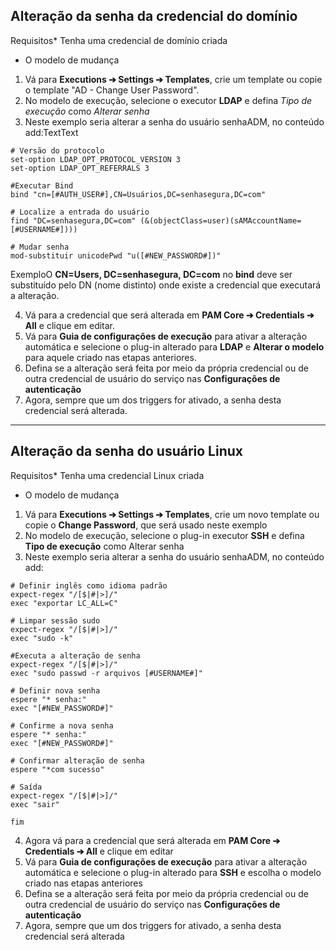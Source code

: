 ## Alteração da senha da credencial do domínio

Requisitos* Tenha uma credencial de domínio criada
* O modelo de mudança
1. Vá para **Executions ➔ Settings ➔ Templates**, crie um template ou copie o template "AD \- Change User Password".
2. No modelo de execução, selecione o executor **LDAP** e defina *Tipo de execução* como *Alterar senha*
3. Neste exemplo seria alterar a senha do usuário senhaADM, no conteúdo add:TextText
```
# Versão do protocolo
set-option LDAP_OPT_PROTOCOL_VERSION 3
set-option LDAP_OPT_REFERRALS 3

#Executar Bind
bind "cn=[#AUTH_USER#],CN=Usuários,DC=senhasegura,DC=com"

# Localize a entrada do usuário
find "DC=senhasegura,DC=com" (&(objectClass=user)(sAMAccountName=[#USERNAME#])))

# Mudar senha
mod-substituir unicodePwd "u([#NEW_PASSWORD#])"

```

ExemploO **CN\=Users, DC\=senhasegura, DC\=com** no **bind** deve ser substituído pelo DN (nome distinto) onde existe a credencial que executará a alteração.

4. Vá para a credencial que será alterada em **PAM Core ➔ Credentials ➔ All** e clique em editar.
5. Vá para **Guia de configurações de execução** para ativar a alteração automática e selecione o plug\-in alterado para **LDAP** e **Alterar o modelo** para aquele criado nas etapas anteriores.
6. Defina se a alteração será feita por meio da própria credencial ou de outra credencial de usuário do serviço nas **Configurações de autenticação**
7. Agora, sempre que um dos triggers for ativado, a senha desta credencial será alterada.



---

## Alteração da senha do usuário Linux

Requisitos* Tenha uma credencial Linux criada
* O modelo de mudança
1. Vá para **Executions ➔ Settings ➔ Templates**, crie um novo template ou copie o **Change Password**, que será usado neste exemplo
2. No modelo de execução, selecione o plug\-in executor **SSH** e defina **Tipo de execução** como Alterar senha
3. Neste exemplo seria alterar a senha do usuário senhaADM, no conteúdo add:
```
# Definir inglês como idioma padrão
expect-regex "/[$|#|>]/"
exec "exportar LC_ALL=C"

# Limpar sessão sudo
expect-regex "/[$|#|>]/"
exec "sudo -k"

#Executa a alteração de senha
expect-regex "/[$|#|>]/"
exec "sudo passwd -r arquivos [#USERNAME#]"

# Definir nova senha
espere "* senha:"
exec "[#NEW_PASSWORD#]"

# Confirme a nova senha
espere "* senha:"
exec "[#NEW_PASSWORD#]"

# Confirmar alteração de senha
espere "*com sucesso"

# Saída
expect-regex "/[$|#|>]/"
exec "sair"

fim

```
4. Agora vá para a credencial que será alterada em **PAM Core ➔ Credentials ➔ All** e clique em editar
5. Vá para **Guia de configurações de execução** para ativar a alteração automática e selecione o plug\-in alterado para **SSH** e escolha o modelo criado nas etapas anteriores
6. Defina se a alteração será feita por meio da própria credencial ou de outra credencial de usuário do serviço nas **Configurações de autenticação**
7. Agora, sempre que um dos triggers for ativado, a senha desta credencial será alterada
